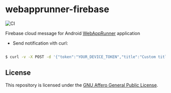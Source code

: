 # webapprunner-firebase

![CI](https://github.com/gaborkolarovics/webapprunner-firebase/workflows/Build%20and%20Deploy%20CI/badge.svg)

Firebase cloud message for Android [WebAppRunner](https://play.google.com/store/apps/details?id=hu.polidor.webapprunner) application

* Send notification vith curl:

```bash

$ curl -v -X POST -d '{"token":"YOUR_DEVICE_TOKEN","title":"Custom title","message":"Notification body", "link":"https://custom.webpage.link"}' -H "Content-Type: application/json" https://us-central1-webapprunner-1093.cloudfunctions.net/sendPushNotification

```

## License

This repository is licensed under the [GNU Affero General Public License](https://www.gnu.org/licenses/agpl-3.0.en.html).